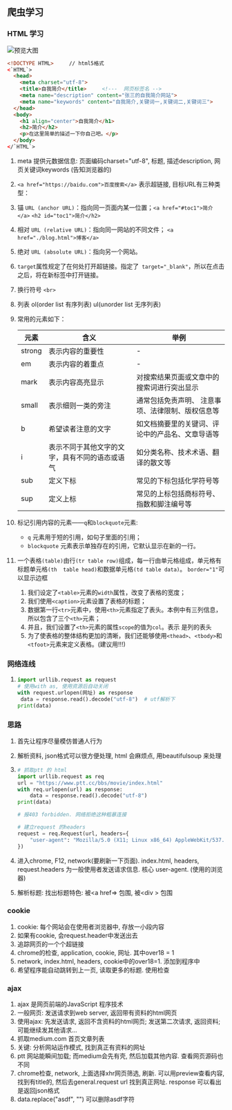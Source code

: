 ## 爬虫学习

### HTML 学习

![预览大图](https://www.educoder.net/api/attachments/169904)

```html
<!DOCTYPE HTML>		// html5格式
<`HTML`>
  <head>
    <meta charset="utf-8">
    <title>自我简介</title>		<!---  网页标签名 -->
    <meta name="description" content="张三的自我简介网站">
    <meta name="keywords" content="自我简介,关键词一,关键词二,关键词三">
  </head>
  <body>
    <h1 align="center">自我简介</h1>
    <h2>简介</h2>
    <p>在这里简单的描述一下你自己吧。</p>
  </body>
</`HTML`>
```

1. meta 提供元数据信息: 页面编码charset="utf-8", 标题, 描述description, 网页关键词keywords  (告知浏览器的)

2.   ```<a href="https://baidu.com">百度搜索</a>```  表示超链接, 目标URL有三种类型：

   1. 锚 `URL (anchor URL)`：指向同一页面内某一位置；`<a href="#toc1">简介</a>`  `<h2 id="toc1">简介</h2>`
   2. 相对 `URL (relative URL)`：指向同一网站的不同文件；  `<a href="./blog.html">博客</a>`
   3. 绝对 `URL (absolute URL)`：指向另一个网站。

3. `target`属性规定了在何处打开超链接。指定了` target="_blank"`，所以在点击之后，将在新标签中打开链接。

4. 换行符号 `<br>` 

5. 列表 ol(order list 有序列表)   ul(unorder list 无序列表)

6. 常用的元素如下：

   | 元素   | 含义                                           | 举例                                              |
   | ------ | ---------------------------------------------- | ------------------------------------------------- |
   | strong | 表示内容的重要性                               | -                                                 |
   | em     | 表示内容的着重点                               | -                                                 |
   | mark   | 表示内容高亮显示                               | 对搜索结果页面或文章中的搜索词进行突出显示        |
   | small  | 表示细则一类的旁注                             | 通常包括免责声明、 注意事项、法律限制、版权信息等 |
   | b      | 希望读者注意的文字                             | 如文档摘要里的关键词、评论中的产品名、文章导语等  |
   | i      | 表示不同于其他文字的文字，具有不同的语态或语气 | 如分类名称、技术术语、翻译的散文等                |
   | sub    | 定义下标                                       | 常见的下标包括化学符号等                          |
   | sup    | 定义上标                                       | 常见的上标包括商标符号、指数和脚注编号等          |

7. 标记引用内容的元素——`q`和`blockquote`元素:

   - `q` 元素用于短的引用，如句子里面的引用；
   - `blockquote` 元素表示单独存在的引用，它默认显示在新的一行。

8. 一个表格`(table)`由行`(tr table row)`组成，每一行由单元格组成，单元格有标题单元格`(th  table head)`和数据单元格`(td table data)`。 `border="1"`可以显示边框

   1. 我们设定了`<table>`元素的`width`属性，改变了表格的宽度；
   2. 我们使用`<caption>`元素设置了表格的标题；
   3. 数据第一行`<tr>`元素中，使用`<th>`元素指定了表头。本例中有三列信息，所以包含了三个`<th>`元素；
   4. 并且，我们设置了`<th>`元素的属性`scope`的值为`col`。表示 是列的表头
   5. 为了使表格的整体结构更加的清晰，我们还能够使用`<thead>`、`<tbody>`和`<tfoot>`元素来定义表格。(建议用!!!)



### 网络连线

1. ```python
   import urllib.request as request
   # 使用with as, 使用资源后自动关闭
   with request.urlopen(网址) as response
   	data = response.read().decode("utf-8")	# utf解析下
   print(data)
   ```



### 思路

1. 首先让程序尽量模仿普通人行为

2. 解析资料, json格式可以很方便处理, html 会麻烦点, 用beautifulsoup 来处理

3. ```python
   # 抓取ptt 的 html
   import urllib.request as req
   url = "https://www.ptt.cc/bbs/movie/index.html"
   with req.urlopen(url) as response:
       data = response.read().decode("utf-8")
   print(data)
   
   # 报403 forbidden. 网络拒绝这种粗暴连接
   
   # 建立request 的headers
   request = req.Request(url, headers={
       "user-agent": "Mozilla/5.0 (X11; Linux x86_64) AppleWebKit/537.36 (KHTML, like Gecko) Chrome/83.0.4103.116 Safari/537.36 UOS"
   })
   ```

4. 进入chrome, F12, network(要刷新一下页面). index.html, headers, request.headers 为一般使用者发送请求信息. 核心 user-agent. (使用的浏览器)

5. 解析标题: 找出标题特色: 被\<a href=> 包围, 被\<div > 包围



### cookie

1. cookie: 每个网站会在使用者浏览器中, 存放一小段内容
2. 如果有cookie, 会request.header中发送出去
3. 追踪网页的一个个超链接
4. chrome的检查, application, cookie, 网址. 其中over18 = 1
5. network, index.html, headers, cookie中的over18=1. 添加到程序中
6. 希望程序能自动跳转到上一页, 读取更多的标题. 使用检查



### ajax

1. ajax 是网页前端的JavaScript 程序技术
2. 一般网页: 发送请求到web server, 返回带有资料的html网页
3. 使用ajax: 先发送请求, 返回不含资料的html网页; 发送第二次请求, 返回资料; 可能继续发其他请求...
4. 抓取medium.com 首页文章列表
5. 关键: 分析网站运作模式, 找到真正有资料的网址
6. ptt 网站能瞬间加载; 而medium会先有壳, 然后加载其他内容. 查看网页源码也不同
7. chrome检查, network, 上面选择xhr网页筛选, 刷新. 可以用preview查看内容, 找到有title的, 然后去general.request url 找到真正网址. response 可以看出是返回json格式
8. data.replace("asdf", "") 可以删除asdf字符